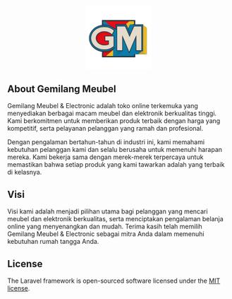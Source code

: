 <p align="center"><a href="" target="_blank"><img src="public/images/gemilanglogo.PNG" width="150" alt="Laravel Logo"></a></p>

## About Gemilang Meubel

Gemilang Meubel & Electronic adalah toko online terkemuka yang menyediakan berbagai macam meubel dan elektronik berkualitas tinggi. Kami berkomitmen untuk memberikan produk terbaik dengan harga yang kompetitif, serta pelayanan pelanggan yang ramah dan profesional.

Dengan pengalaman bertahun-tahun di industri ini, kami memahami kebutuhan pelanggan kami dan selalu berusaha untuk memenuhi harapan mereka. Kami bekerja sama dengan merek-merek terpercaya untuk memastikan bahwa setiap produk yang kami tawarkan adalah yang terbaik di kelasnya.

## Visi
Visi kami adalah menjadi pilihan utama bagi pelanggan yang mencari meubel dan elektronik berkualitas, serta menciptakan pengalaman belanja online yang menyenangkan dan mudah. Terima kasih telah memilih Gemilang Meubel & Electronic sebagai mitra Anda dalam memenuhi kebutuhan rumah tangga Anda.

## License

The Laravel framework is open-sourced software licensed under the [MIT license](https://opensource.org/licenses/MIT).
